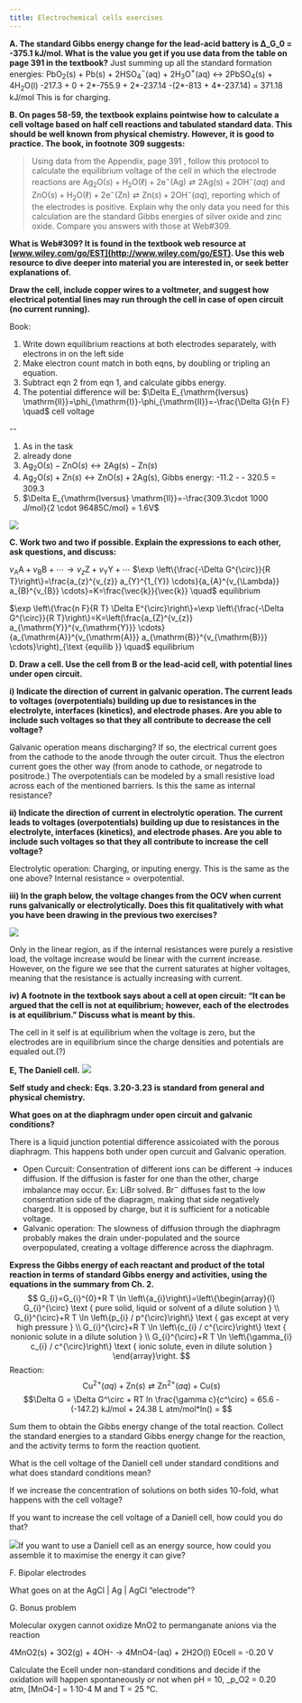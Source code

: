```yaml
---
title: Electrochemical cells exercises
---         
```


**A. The standard Gibbs energy change for the lead-acid battery is Δ_G_0 = -375.1 kJ/mol. What is the value you get if you use data from the table on page 391 in the textbook?**
Just summing up all the standard formation energies:
PbO$_2$(s) + Pb(s) + 2HSO$_4^-$(aq) + 2H$_3$O$^+$(aq) $\leftrightarrow$ 2PbSO$_4$(s) + 4H$_2$O(l)
-217.3 + 0 + 2*-755.9 + 2*-237.14 -(2*-813 + 4*-237.14) = 371.18 kJ/mol
This is for charging.

**B. On pages 58-59, the textbook explains pointwise how to calculate a cell voltage based on half cell reactions and tabulated standard data. This should be well known from physical chemistry. However, it is good to practice. The book, in footnote 309 suggests:**

> Using data from the Appendix, page 391 , follow this protocol to calculate the equilibrium voltage of the cell in which the electrode reactions are $\mathrm{Ag}_{2} \mathrm{O}(s)+\mathrm{H}_{2} \mathrm{O}(\ell)+2 \mathrm{e}^{-}(\mathrm{Ag}) \rightleftarrows 2 \mathrm{Ag}(\mathrm{s})+2 \mathrm{OH}^{-}(a q)$ and
> $\mathrm{ZnO}(s)+\mathrm{H}_{2} \mathrm{O}(\ell)+2 \mathrm{e}^{-}(\mathrm{Zn}) \rightleftarrows \mathrm{Zn}(s)+2 \mathrm{OH}^{-}(a q)$, reporting which of the electrodes is positive. Explain why the
only data you need for this calculation are the standard Gibbs energies of silver oxide and zinc oxide. Compare you answers with those at Web#309.

**What is Web#309? It is found in the textbook web resource at [www.wiley.com/go/EST](http://www.wiley.com/go/EST). Use this web resource to dive deeper into material you are interested in, or seek better explanations of.**

**Draw the cell, include copper wires to a voltmeter, and suggest how electrical potential lines may run through the cell in case of open circuit (no current running).**

Book: 
1. Write down equilibrium reactions at both electrodes separately, with electrons in on the left side
2. Make electron count match in both eqns, by doubling or tripling an equation.
3. Subtract eqn 2 from eqn 1, and calculate gibbs energy.
4. The potential difference will be:
	$\Delta E_{\mathrm{Iversus} \mathrm{II}}=\phi_{\mathrm{I}}-\phi_{\mathrm{II}}=-\frac{\Delta G}{n F} \quad$ cell voltage

--
1. As in the task
2. already done
3. $\mathrm{Ag}_{2} \mathrm{O}(s) - \mathrm{ZnO}(s) \leftrightarrow 2 \mathrm{Ag}(\mathrm{s}) - \mathrm{Zn}(s)$
4. $\mathrm{Ag}_{2} \mathrm{O}(s) + \mathrm{Zn}(s) \leftrightarrow  \mathrm{ZnO}(s) + 2 \mathrm{Ag}(\mathrm{s})$, Gibbs energy: -11.2 - - 320.5 = 309.3
5. $\Delta E_{\mathrm{Iversus} \mathrm{II}}=-\frac{309.3\cdot 1000 J/mol}{2 \cdot 96485C/mol} = 1.6V$

![](./static/20210126144930.png)


**C. Work two and two if possible. Explain the expressions to each other, ask questions, and discuss:**

$v_{\mathrm{A}} \mathrm{A}+v_{\mathrm{B}} \mathrm{B}+\cdots \rightarrow v_{z} \mathrm{Z}+v_{\mathrm{Y}} \mathrm{Y}+\cdots$
$\exp \left\{\frac{-\Delta G^{\circ}}{R T}\right\}=\frac{a_{z}^{v_{z}} a_{Y}^{1_{Y}} \cdots}{a_{A}^{v_{\Lambda}} a_{B}^{v_{B}} \cdots}=K=\frac{\vec{k}}{\vec{k}} \quad$ equilibrium

$\exp \left\{\frac{n F}{R T} \Delta E^{\circ}\right\}=\exp \left\{\frac{-\Delta G^{\circ}}{R T}\right\}=K=\left(\frac{a_{Z}^{v_{z}} a_{\mathrm{Y}}^{v_{\mathrm{Y}}} \cdots}{a_{\mathrm{A}}^{v_{\mathrm{A}}} a_{\mathrm{B}}^{v_{\mathrm{B}}} \cdots}\right)_{\text {equilib }} \quad$ equilibrium

**D. Draw a cell. Use the cell from B or the lead-acid cell, with potential lines under open circuit.**

**i) Indicate the direction of current in galvanic operation. The current leads to voltages (overpotentials) building up due to resistances in the electrolyte, interfaces (kinetics), and electrode phases. Are you able to include such voltages so that they all contribute to decrease the cell voltage?**

Galvanic operation means discharging? If so, the electrical current goes from the cathode to the anode through the outer circuit. Thus the electron current goes the other way (from anode to cathode, or negatrode to positrode.)
The overpotentials can be modeled by a small resistive load across each of the mentioned barriers. Is this the same as internal resistance?


**ii) Indicate the direction of current in electrolytic operation. The current leads to voltages (overpotentials) building up due to resistances in the electrolyte, interfaces (kinetics), and electrode phases. Are you able to include such voltages so that they all contribute to increase the cell voltage?**

Electrolytic operation: Charging, or inputing energy. This is the same as the one above? Internal resistance $\propto$ overpotential.


**iii) In the graph below, the voltage changes from the OCV when current runs galvanically or electrolytically. Does this fit qualitatively with what you have been drawing in the previous two exercises?**

![](./static/clip_image009.jpg)

Only in the linear region, as if the internal resistances were purely a resistive load, the voltage increase would be linear with the current increase. However, on the figure we see that the current saturates at higher voltages, meaning that the resistance is actually increasing with current.


**iv) A footnote in the textbook says about a cell at open circuit: “It can be argued that the cell is not at equilibrium; however, each of the electrodes is at equilibrium.” Discuss what is meant by this.**

The cell in it self is at equilibrium when the voltage is zero, but the electrodes are in equilibrium since the charge densities and potentials are equaled out.(?)

**E, The Daniell cell.**
![](./static/clip_image011.jpg)

**Self study and check: Eqs. 3.20-3.23 is standard from general and physical chemistry.**

**What goes on at the diaphragm under open circuit and galvanic conditions?**

There is a liquid junction potential difference assicoiated with the porous diaphragm. This happens both under open curcuit and Galvanic operation. 
- Open Curcuit: Consentration of different ions can be different -> induces diffusion. If the diffusion is faster for one than the other, charge imbalance may occur. Ex: LiBr solved. Br$^-$ diffuses fast to the low consentration side of the diapragm, making that side negatively charged. It is opposed by charge, but it is sufficient for a noticable voltage.
- Galvanic operation: The slowness of diffusion through the diaphragm probably makes the drain under-populated and the source overpopulated, creating a voltage difference across the diaphragm.


**Express the Gibbs energy of each reactant and product of the total reaction in terms of standard Gibbs energy and activities, using the equations in the summary from Ch. 2.**
$$
G_{i}=G_{i}^{0}+R T \ln \left\{a_{i}\right\}=\left\{\begin{array}{l}
G_{i}^{\circ} \text { pure solid, liquid or solvent of a dilute solution } \\
G_{i}^{\circ}+R T \ln \left\{p_{i} / p^{\circ}\right\} \text { gas except at very high pressure } \\
G_{i}^{\circ}+R T \ln \left\{c_{i} / c^{\circ}\right\} \text { nonionic solute in a dilute solution } \\
G_{i}^{\circ}+R T \ln \left\{\gamma_{i} c_{i} / c^{\circ}\right\} \text { ionic solute, even in dilute solution }
\end{array}\right.
$$
Reaction:
$$
\mathrm{Cu}^{2+}(a q)+\mathrm{Zn}(s) \rightleftarrows \mathrm{Zn}^{2+}(a q)+\mathrm{Cu}(s)
$$
$$\Delta G = \Delta G^\circ + RT ln \frac{\gamma c}{c^\circ} = 65.6 - (-147.2) kJ/mol + 24.38 L atm/mol*ln() = $$



Sum them to obtain the Gibbs energy change of the total reaction. Collect the standard energies to a standard Gibbs energy change for the reaction, and the activity terms to form the reaction quotient.

What is the cell voltage of the Daniell cell under standard conditions and what does standard conditions mean?

If we increase the concentration of solutions on both sides 10-fold, what happens with the cell voltage?

If you want to increase the cell voltage of a Daniell cell, how could you do that?

![](./static/clip_image013.jpg)If you want to use a Daniell cell as an energy source, how could you assemble it to maximise the energy it can give?

F. Bipolar electrodes

What goes on at the AgCl | Ag | AgCl “electrode”?

G. Bonus problem

Molecular oxygen cannot oxidize MnO2 to permanganate anions via the reaction

4MnO2(s) + 3O2(g) + 4OH\- → 4MnO4\-(aq) + 2H2O(l) E0cell = -0.20 V

Calculate the Ecell under non-standard conditions and decide if the oxidation will happen spontaneously or not when pH = 10, _p_O2 = 0.20 atm, \[MnO4\-\] = 1∙10\-4 M and T = 25 °C.